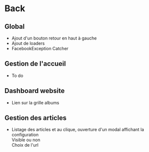 # Back  
## Global

- Ajout d'un bouton retour en haut à gauche
- Ajout de loaders
- FacebookException Catcher

## Gestion de l'accueil  

- To do

## Dashboard website

- Lien sur la grille albums

## Gestion des articles

- Listage des articles et au clique, ouverture d'un modal affichant la configuration  
Visible ou non  
Choix de l'url
